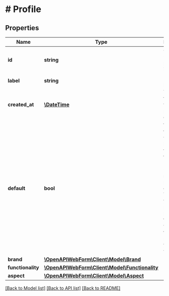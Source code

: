 # # Profile

## Properties

Name | Type | Description | Notes
------------ | ------------- | ------------- | -------------
**id** | **string** | Globally unique profile&#39;s identifier |
**label** | **string** | Label to profile |
**created_at** | [**\DateTime**](\DateTime.md) | The timestamp when the profile was created |
**default** | **bool** | Whether the profile will be used by default for all web forms.&lt;br/&gt;We urge you to set one profile as default. This way, if you do not pass the profile in the API call, we will use the default profile from you for the web forms. | [optional] [default to false]
**brand** | [**\OpenAPIWebForm\Client\Model\Brand**](Brand.md) |  | [optional]
**functionality** | [**\OpenAPIWebForm\Client\Model\Functionality**](Functionality.md) |  | [optional]
**aspect** | [**\OpenAPIWebForm\Client\Model\Aspect**](Aspect.md) |  | [optional]

[[Back to Model list]](../../README.md#models) [[Back to API list]](../../README.md#endpoints) [[Back to README]](../../README.md)
